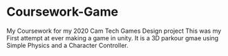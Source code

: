 # Coursework-Game
My Coursework for my 2020 Cam Tech Games Design project
This was my First attempt at ever making a game in unity. It is a 3D parkour gmae using Simple Physics and a Character Controller.
